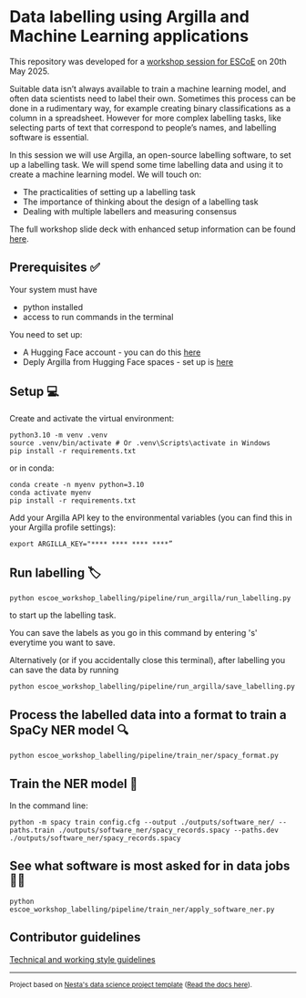 # Data labelling using Argilla and Machine Learning applications

This repository was developed for a [workshop session for ESCoE](https://www.escoe.ac.uk/events/data-visualisation-and-data-labelling-for-machine-learning-applications-workshop-with-nesta/) on 20th May 2025.

Suitable data isn’t always available to train a machine learning model, and often data scientists need to label their own. Sometimes this process can be done in a rudimentary way, for example creating binary classifications as a column in a spreadsheet. However for more complex labelling tasks, like selecting parts of text that correspond to people’s names, and labelling software is essential. 

In this session we will use Argilla, an open-source labelling software, to set up a labelling task. We will spend some time labelling data and using it to create a machine learning model. We will touch on:
- The practicalities of setting up a labelling task
- The importance of thinking about the design of a labelling task
- Dealing with multiple labellers and measuring consensus

The full workshop slide deck with enhanced setup information can be found [here](https://docs.google.com/presentation/d/1lsBFrrhIaWLc5554YSUwzUAchMtvgUkPo53Wywb6j8M/edit#slide=id.g3503473b950_0_0).

## Prerequisites ✅

Your system must have
- python installed
- access to run commands in the terminal

You need to set up:
- A Hugging Face account - you can do this [here](https://huggingface.co/join)
- Deply Argilla from Hugging Face spaces - set up is [here](https://huggingface.co/new-space?template=argilla/argilla-template-space&name=my-argilla)


## Setup 💻

Create and activate the virtual environment:
```
python3.10 -m venv .venv
source .venv/bin/activate # Or .venv\Scripts\activate in Windows
pip install -r requirements.txt
```

or in conda:

```
conda create -n myenv python=3.10
conda activate myenv
pip install -r requirements.txt
```

Add your Argilla API key to the environmental variables (you can find this in your Argilla profile settings):

```
export ARGILLA_KEY="**** **** **** ****”
```

## Run labelling 🏷️

```
python escoe_workshop_labelling/pipeline/run_argilla/run_labelling.py

```
to start up the labelling task.

You can save the labels as you go in this command by entering 's' everytime you want to save.

Alternatively (or if you accidentally close this terminal), after labelling you can save the data by running
```
python escoe_workshop_labelling/pipeline/run_argilla/save_labelling.py
```


## Process the labelled data into a format to train a SpaCy NER model 🔍

```
python escoe_workshop_labelling/pipeline/train_ner/spacy_format.py

```

## Train the NER model 💪

In the command line:

```
python -m spacy train config.cfg --output ./outputs/software_ner/ --paths.train ./outputs/software_ner/spacy_records.spacy --paths.dev ./outputs/software_ner/spacy_records.spacy
```

## See what software is most asked for in data jobs 👩‍💻

```
python escoe_workshop_labelling/pipeline/train_ner/apply_software_ner.py

```

## Contributor guidelines

[Technical and working style guidelines](https://github.com/nestauk/ds-cookiecutter/blob/master/GUIDELINES.md)

---

<small><p>Project based on <a target="_blank" href="https://github.com/nestauk/ds-cookiecutter">Nesta's data science project template</a>
(<a href="http://nestauk.github.io/ds-cookiecutter">Read the docs here</a>).
</small>
